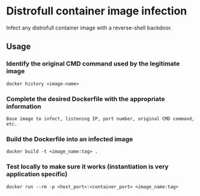 # Distrofull container image infection

Infect any distrofull container image with a reverse-shell backdoor.


## Usage

### Identify the original CMD command used by the legitimate image

```shell
docker history <image-name>
```


### Complete the desired Dockerfile with the appropriate information

```shell
Base image to infect, listening IP, port number, original CMD command, etc.
```


### Build the Dockerfile into an infected image 

```shell
docker build -t <image_name:tag> .
```


### Test locally to make sure it works (instantiation is very application specific)

```shell
docker run --rm -p <host_port>:<container_port> <image_name:tag>
```
